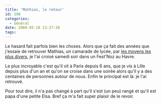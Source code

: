 ```yaml
---
title: 'Mathias, le retour'
id: 190
categories:
  - Général
date: 2004-05-18 13:27:58
tags:
---
```


Le hasard fait parfois bien les choses. Alors que ça fait des années que j'essaie de retrouver Mathias, un camarade de lycée, par [les moyens les plus divers](/blog/2004/04/22/168-AvisDeRecherche), je l'ai croisé samedi soir dans un Fest'Noz au Havre.

Le plus incroyable c'est qu'il vit à Paris depuis 6 ans, que je vis à Lille depuis plus d'un an et qu'on se croise dans une soirée alors qu'il y a des centaines de personnes autour de nous. Enfin le principal est là: je l'ai retrouvé.

Pour tout dire, il n'a pas changé à part qu'il s'est (un peu) rangé et qu'il est papa d'une petite Elsa. Bref ça m'a fait super plaisir de le revoir.